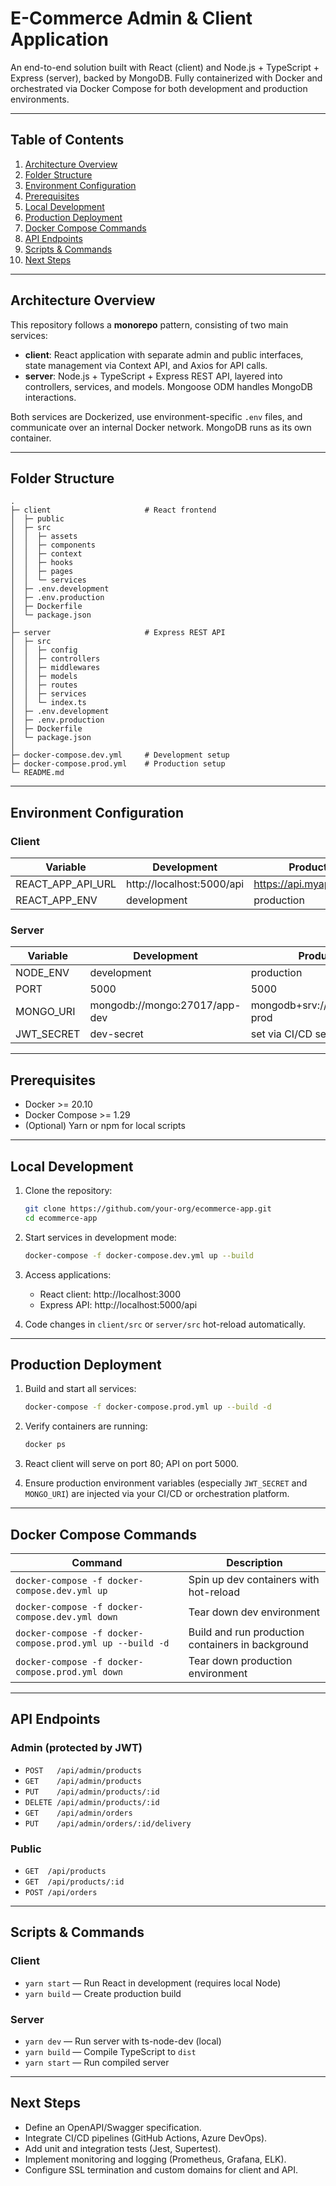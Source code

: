 # E-Commerce Admin & Client Application

An end-to-end solution built with React (client) and Node.js + TypeScript + Express (server), backed by MongoDB. Fully containerized with Docker and orchestrated via Docker Compose for both development and production environments.

---

## Table of Contents

1. [Architecture Overview](#architecture-overview)  
2. [Folder Structure](#folder-structure)  
3. [Environment Configuration](#environment-configuration)  
4. [Prerequisites](#prerequisites)  
5. [Local Development](#local-development)  
6. [Production Deployment](#production-deployment)  
7. [Docker Compose Commands](#docker-compose-commands)  
8. [API Endpoints](#api-endpoints)  
9. [Scripts & Commands](#scripts--commands)  
10. [Next Steps](#next-steps)  

---

## Architecture Overview

This repository follows a **monorepo** pattern, consisting of two main services:

- **client**: React application with separate admin and public interfaces, state management via Context API, and Axios for API calls.  
- **server**: Node.js + TypeScript + Express REST API, layered into controllers, services, and models. Mongoose ODM handles MongoDB interactions.  

Both services are Dockerized, use environment-specific `.env` files, and communicate over an internal Docker network. MongoDB runs as its own container.

---

## Folder Structure

```text
.
├─ client                     # React frontend
│  ├─ public
│  ├─ src
│  │  ├─ assets
│  │  ├─ components
│  │  ├─ context
│  │  ├─ hooks
│  │  ├─ pages
│  │  └─ services
│  ├─ .env.development
│  ├─ .env.production
│  ├─ Dockerfile
│  └─ package.json
│
├─ server                     # Express REST API
│  ├─ src
│  │  ├─ config
│  │  ├─ controllers
│  │  ├─ middlewares
│  │  ├─ models
│  │  ├─ routes
│  │  ├─ services
│  │  └─ index.ts
│  ├─ .env.development
│  ├─ .env.production
│  ├─ Dockerfile
│  └─ package.json
│
├─ docker-compose.dev.yml     # Development setup
├─ docker-compose.prod.yml    # Production setup
└─ README.md
```

---

## Environment Configuration

### Client

| Variable               | Development                           | Production                                  |
|------------------------|---------------------------------------|---------------------------------------------|
| REACT_APP_API_URL      | http://localhost:5000/api             | https://api.myapp.com/api                   |
| REACT_APP_ENV          | development                           | production                                  |

### Server

| Variable     | Development                                     | Production                                       |
|--------------|-------------------------------------------------|--------------------------------------------------|
| NODE_ENV     | development                                     | production                                       |
| PORT         | 5000                                            | 5000                                             |
| MONGO_URI    | mongodb://mongo:27017/app-dev                   | mongodb+srv://<user>:<pass>@cluster/app-prod     |
| JWT_SECRET   | dev-secret                                      | set via CI/CD secrets                            |

---

## Prerequisites

- Docker >= 20.10  
- Docker Compose >= 1.29  
- (Optional) Yarn or npm for local scripts  

---

## Local Development

1. Clone the repository:  
   ```bash
   git clone https://github.com/your-org/ecommerce-app.git
   cd ecommerce-app
   ```

2. Start services in development mode:  
   ```bash
   docker-compose -f docker-compose.dev.yml up --build
   ```

3. Access applications:  
   - React client: http://localhost:3000  
   - Express API: http://localhost:5000/api  

4. Code changes in `client/src` or `server/src` hot-reload automatically.

---

## Production Deployment

1. Build and start all services:  
   ```bash
   docker-compose -f docker-compose.prod.yml up --build -d
   ```

2. Verify containers are running:  
   ```bash
   docker ps
   ```

3. React client will serve on port 80; API on port 5000.

4. Ensure production environment variables (especially `JWT_SECRET` and `MONGO_URI`) are injected via your CI/CD or orchestration platform.

---

## Docker Compose Commands

| Command                                     | Description                                |
|---------------------------------------------|--------------------------------------------|
| `docker-compose -f docker-compose.dev.yml up`    | Spin up dev containers with hot-reload     |
| `docker-compose -f docker-compose.dev.yml down`  | Tear down dev environment                  |
| `docker-compose -f docker-compose.prod.yml up --build -d` | Build and run production containers in background |
| `docker-compose -f docker-compose.prod.yml down` | Tear down production environment           |

---

## API Endpoints

### Admin (protected by JWT)

- `POST   /api/admin/products`  
- `GET    /api/admin/products`  
- `PUT    /api/admin/products/:id`  
- `DELETE /api/admin/products/:id`  
- `GET    /api/admin/orders`  
- `PUT    /api/admin/orders/:id/delivery`  

### Public

- `GET  /api/products`  
- `GET  /api/products/:id`  
- `POST /api/orders`  

---

## Scripts & Commands

### Client

- `yarn start` — Run React in development (requires local Node)  
- `yarn build` — Create production build  

### Server

- `yarn dev` — Run server with ts-node-dev (local)  
- `yarn build` — Compile TypeScript to `dist`  
- `yarn start` — Run compiled server  

---

## Next Steps

- Define an OpenAPI/Swagger specification.  
- Integrate CI/CD pipelines (GitHub Actions, Azure DevOps).  
- Add unit and integration tests (Jest, Supertest).  
- Implement monitoring and logging (Prometheus, Grafana, ELK).  
- Configure SSL termination and custom domains for client and API.
